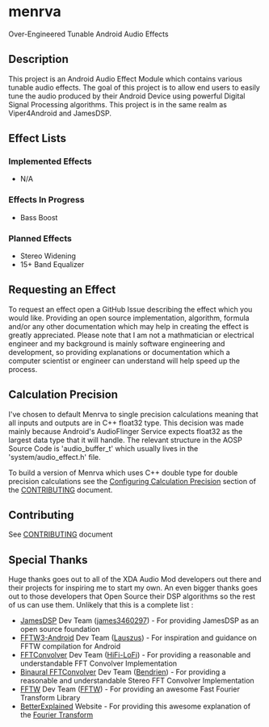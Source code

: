 # menrva
Over-Engineered Tunable Android Audio Effects

## Description
This project is an Android Audio Effect Module which contains various tunable audio effects.  The goal of this project is to allow end users to easily tune the audio produced by their Android Device using powerful Digital Signal Processing algorithms.  This project is in the same realm as Viper4Android and JamesDSP.

## Effect Lists

### Implemented Effects
  - N/A

### Effects In Progress
  - Bass Boost

### Planned Effects
  - Stereo Widening
  - 15+ Band Equalizer

## Requesting an Effect
To request an effect open a GitHub Issue describing the effect which you would like.  Providing an open source implementation, algorithm, formula and/or any other documentation which may help in creating the effect is greatly appreciated.  Please note that I am not a mathmatician or electrical engineer and my background is mainly software engineering and development, so providing explanations or documentation which a computer scientist or engineer can understand will help speed up the process.

## Calculation Precision
I've chosen to default Menrva to single precision calculations meaning that all inputs and outputs are in C++ float32 type.  This decision was made mainly because Android's AudioFlinger Service expects float32 as the largest data type that it will handle.  The relevant structure in the AOSP Source Code is 'audio_buffer_t' which usually lives in the 'system/audio_effect.h' file.

To build a version of Menrva which uses C++ double type for double precision calculations see the [Configuring Calculation Precision](CONTRIBUTING.md#configuring-calculation-precision) section of the [CONTRIBUTING](CONTRIBUTING.md) document.
  
## Contributing
See [CONTRIBUTING](CONTRIBUTING.md) document

## Special Thanks
Huge thanks goes out to all of the XDA Audio Mod developers out there and their projects for inspiring me to start my own.  An even bigger thanks goes out to those developers that Open Source their DSP algorithms so the rest of us can use them.  Unlikely that this is a complete list : 
  - [JamesDSP](https://github.com/james34602/JamesDSPManager) Dev Team ([james3460297](https://github.com/james34602)) - For providing JamesDSP as an open source foundation
  - [FFTW3-Android](https://github.com/Lauszus/fftw3-android) Dev Team ([Lauszus](https://github.com/Lauszus)) - For inspiration and guidance on FFTW compilation for Android
  - [FFTConvolver](https://github.com/HiFi-LoFi/FFTConvolver) Dev Team ([HiFi-LoFi](https://github.com/HiFi-LoFi)) - For providing a reasonable and understandable FFT Convolver Implementation
  - [Binaural FFTConvolver](https://github.com/Bendrien/FFTConvolver) Dev Team ([Bendrien](https://github.com/Bendrien)) - For providing a reasonable and understandable Stereo FFT Convolver Implementation
  - [FFTW](http://fftw.org/) Dev Team ([FFTW](https://github.com/FFTW)) - For providing an awesome Fast Fourier Transform Library
  - [BetterExplained](https://betterexplained.com/) Website - For providing this awesome explanation of the [Fourier Transform](https://betterexplained.com/articles/an-interactive-guide-to-the-fourier-transform/)
